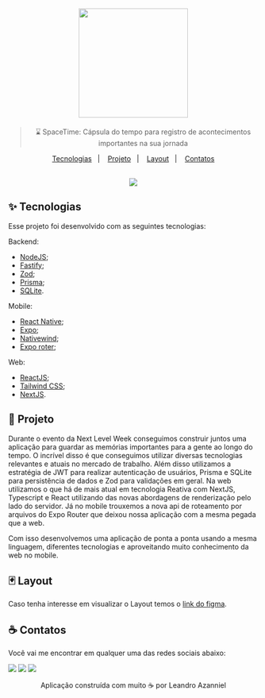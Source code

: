 <div align="center">
  <h1>
    <img width="220" src="https://github.com/Azanniel/nlw-spacetime/assets/71537090/ef95ba33-3cec-4233-9847-c59a40bab20e" />
  </h1>
  
  > ⌛ SpaceTime: Cápsula do tempo para registro de acontecimentos importantes na sua jornada
  
  <p align="center">
    <a href="#-tecnologias">Tecnologias</a>&nbsp;&nbsp;&nbsp;|&nbsp;&nbsp;&nbsp;
    <a href="#-projeto">Projeto</a>&nbsp;&nbsp;&nbsp;|&nbsp;&nbsp;&nbsp;
    <a href="#-layout">Layout</a>&nbsp;&nbsp;&nbsp;|&nbsp;&nbsp;&nbsp;
    <a href="#-contatos">Contatos</a>
  </p>
  
  <br />
 
  <img src="https://github.com/Azanniel/nlw-spacetime/assets/71537090/e7d704c0-1639-4eac-8c5b-e5974d9d024c" />
</div>

## ✨ Tecnologias

Esse projeto foi desenvolvido com as seguintes tecnologias:

Backend:
- [NodeJS](https://nodejs.org/en/);
- [Fastify](https://www.fastify.io/);
- [Zod](https://zod.dev/);
- [Prisma](https://www.prisma.io/);
- [SQLite](https://www.sqlite.org/index.html).

Mobile:
- [React Native](https://reactnative.dev/);
- [Expo](https://docs.expo.dev/);
- [Nativewind](https://www.nativewind.dev/);
- [Expo roter](https://expo.github.io/router/docs);

Web: 
- [ReactJS](https://pt-br.reactjs.org/);
- [Tailwind CSS](https://tailwindcss.com/);
- [NextJS](https://nextjs.org/).

## 🧪 Projeto

Durante o evento da Next Level Week conseguimos construir juntos uma aplicação para guardar as memórias importantes para a gente ao longo do tempo.
O incrível disso é que conseguimos utilizar diversas tecnologias relevantes e atuais no mercado de trabalho.
Além disso utilizamos a estratégia de JWT para realizar autenticação de usuários, Prisma e SQLite para persistência de dados e Zod para validações em geral.
Na web utilizamos o que há de mais atual em tecnologia Reativa com NextJS, Typescript e React utilizando das novas abordagens de renderização pelo lado do servidor.
Já no mobile trouxemos a nova api de roteamento por arquivos do Expo Router que deixou nossa aplicação com a mesma pegada que a web.

Com isso desenvolvemos uma aplicação de ponta a ponta usando a mesma linguagem, diferentes tecnologias e aproveitando muito conhecimento da web no mobile.

## 🃏 Layout

Caso tenha interesse em visualizar o Layout temos o [link do figma](https://www.figma.com/file/rUqJwJ6JydZbtNQCj1BJWr/C%C3%A1psula-do-tempo-%E2%80%A2-Trilha-Ignite?type=design&node-id=205%3A3&t=esKuGow3IrxYyRLS-1).

## ☕ Contatos

Você vai me encontrar em qualquer uma das redes sociais abaixo:

<a href = "mailto: leo.azannielttt@gmail.com"><img src="https://img.shields.io/badge/-Gmail-%23EA4335?style=for-the-badge&logo=gmail&logoColor=white" target="_blank" margin-right="10px"></a>
<a href="https://www.linkedin.com/in/leandroazanniel/" target="_blank"><img src="https://img.shields.io/badge/-LinkedIn-%230077B5?style=for-the-badge&logo=linkedin&logoColor=white" target="_blank"></a>
<a href="https://api.whatsapp.com/send?phone=5592985406269" target="_blank"><img src="https://img.shields.io/badge/-WhatsApp-%25D366?style=for-the-badge&logo=whatsapp&logoColor=white" target="_blank"></a>


<p align="center">Aplicação construída com muito ☕ por Leandro Azanniel</p>
